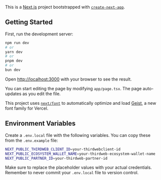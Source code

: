This is a [Next.js](https://nextjs.org) project bootstrapped with [`create-next-app`](https://nextjs.org/docs/app/api-reference/cli/create-next-app).

## Getting Started

First, run the development server:

```bash
npm run dev
# or
yarn dev
# or
pnpm dev
# or
bun dev
```

Open [http://localhost:3000](http://localhost:3000) with your browser to see the result.

You can start editing the page by modifying `app/page.tsx`. The page auto-updates as you edit the file.

This project uses [`next/font`](https://nextjs.org/docs/app/building-your-application/optimizing/fonts) to automatically optimize and load [Geist](https://vercel.com/font), a new font family for Vercel.

## Environment Variables

Create a `.env.local` file with the following variables. You can copy these from the `.env.example` file:

```bash
NEXT_PUBLIC_THIRDWEB_CLIENT_ID=your-thirdwebclient-id
NEXT_PUBLIC_ECOSYSTEM_WALLET_NAME=your-thirdweb-ecosystem-wallet-name
NEXT_PUBLIC_PARTNER_ID=your-thirdweb-partner-id

```

Make sure to replace the placeholder values with your actual credentials. Remember to never commit your `.env.local` file to version control.
